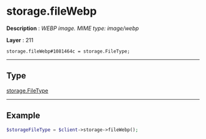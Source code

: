 # storage.fileWebp

**Description** : *WEBP image. MIME type: image/webp*

**Layer** : 211

```tl
storage.fileWebp#1081464c = storage.FileType;
```

---

## Type

[storage.FileType](type/storage.FileType)

---

## Example

```php
$storageFileType = $client->storage->fileWebp();
```